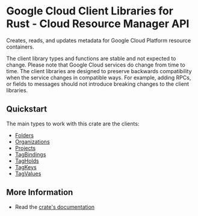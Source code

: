 # Google Cloud Client Libraries for Rust - Cloud Resource Manager API

<!-- Code generated by sidekick. DO NOT EDIT. -->


Creates, reads, and updates metadata for Google Cloud Platform resource
containers.

The client library types and functions are stable and not expected to change.
Please note that Google Cloud services do change from time to time. The client
libraries are designed to preserve backwards compatibility when the service
changes in compatible ways. For example, adding RPCs, or fields to messages
should not introduce breaking changes to the client libraries.

## Quickstart

The main types to work with this crate are the clients:

- [Folders]
- [Organizations]
- [Projects]
- [TagBindings]
- [TagHolds]
- [TagKeys]
- [TagValues]

## More Information

- Read the [crate's documentation](https://docs.rs/google-cloud-resourcemanager-v3/latest/google-cloud-resourcemanager-v3)

[Folders]: https://docs.rs/google-cloud-resourcemanager-v3/latest/google_cloud_resourcemanager_v3/client/struct.Folders.html
[Organizations]: https://docs.rs/google-cloud-resourcemanager-v3/latest/google_cloud_resourcemanager_v3/client/struct.Organizations.html
[Projects]: https://docs.rs/google-cloud-resourcemanager-v3/latest/google_cloud_resourcemanager_v3/client/struct.Projects.html
[TagBindings]: https://docs.rs/google-cloud-resourcemanager-v3/latest/google_cloud_resourcemanager_v3/client/struct.TagBindings.html
[TagHolds]: https://docs.rs/google-cloud-resourcemanager-v3/latest/google_cloud_resourcemanager_v3/client/struct.TagHolds.html
[TagKeys]: https://docs.rs/google-cloud-resourcemanager-v3/latest/google_cloud_resourcemanager_v3/client/struct.TagKeys.html
[TagValues]: https://docs.rs/google-cloud-resourcemanager-v3/latest/google_cloud_resourcemanager_v3/client/struct.TagValues.html
